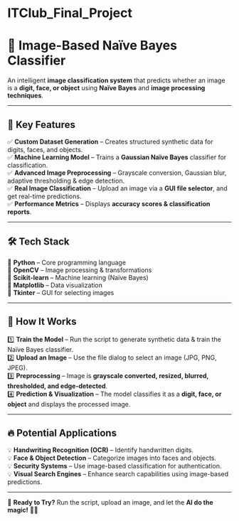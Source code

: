 # ITClub_Final_Project
# 🚀 **Image-Based Naïve Bayes Classifier**  

An intelligent **image classification system** that predicts whether an image is a **digit, face, or object** using **Naïve Bayes** and **image processing techniques**.  

---

## 🎯 **Key Features**  
✅ **Custom Dataset Generation** – Creates structured synthetic data for digits, faces, and objects.  
✅ **Machine Learning Model** – Trains a **Gaussian Naïve Bayes** classifier for classification.  
✅ **Advanced Image Preprocessing** – Grayscale conversion, Gaussian blur, adaptive thresholding & edge detection.  
✅ **Real Image Classification** – Upload an image via a **GUI file selector**, and get real-time predictions.  
✅ **Performance Metrics** – Displays **accuracy scores & classification reports**.  

---

## 🛠 **Tech Stack**  
🔹 **Python** – Core programming language  
🔹 **OpenCV** – Image processing & transformations  
🔹 **Scikit-learn** – Machine learning (Naïve Bayes)  
🔹 **Matplotlib** – Data visualization  
🔹 **Tkinter** – GUI for selecting images  

---

## 🚀 **How It Works**  
1️⃣ **Train the Model** – Run the script to generate synthetic data & train the Naïve Bayes classifier.  
2️⃣ **Upload an Image** – Use the file dialog to select an image (JPG, PNG, JPEG).  
3️⃣ **Preprocessing** – Image is **grayscale converted, resized, blurred, thresholded, and edge-detected**.  
4️⃣ **Prediction & Visualization** – The model classifies it as a **digit, face, or object** and displays the processed image.  

---

## 🔥 **Potential Applications**  
💡 **Handwriting Recognition (OCR)** – Identify handwritten digits.  
💡 **Face & Object Detection** – Categorize images into faces and objects.  
💡 **Security Systems** – Use image-based classification for authentication.  
💡 **Visual Search Engines** – Enhance search capabilities using image-based predictions.  

---

🎯 **Ready to Try?** Run the script, upload an image, and let the **AI do the magic!** 🧠✨
